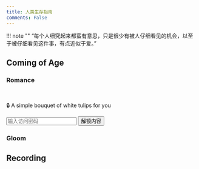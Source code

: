```yaml
---
title: 人类生存指南
comments: False
---
```


!!! note ""
    “每个人细究起来都蛮有意思，只是很少有被人仔细看见的机会，以至于被仔细看见这件事，有点近似于爱。”

## Coming of Age

<div class="encrypted-section" data-password="0610">
  <div class="prompt">
    <h3>Romance</h3><br/>
    <p>🔒 A simple bouquet of white tulips for you </p>
    <input type="password" class="pw-input" placeholder="输入访问密码">
    <button class="encrypt-btn md-button">解锁内容</button>
    <p class="error-msg" style="color:red;display:none;margin-top:0.5rem">密码错误！</p>
  </div>
  <!-- 预渲染的HTML内容 -->
  <div class="encrypted-content" style="display:none">
    <p>机密内容</p>
    <ul>
      <li>项目路线图</li>
      <li>核心算法代码</li>
      <li>财务数据</li>
    </ul>
  </div>
</div>

<script>
document.querySelectorAll('.encrypt-btn').forEach(btn => {
  btn.addEventListener('click', function() {
    const container = this.closest('.encrypted-section');
    const input = container.querySelector('.pw-input');
    const content = container.querySelector('.encrypted-content');
    const errorMsg = container.querySelector('.error-msg');
    
    if(input.value.trim() === container.dataset.password) {
      content.style.display = 'block';
      container.querySelector('.prompt').style.display = 'none';
      errorMsg.style.display = 'none';
    } else {
      input.style.borderColor = 'red';
      errorMsg.style.display = 'block';
      setTimeout(() => {
        input.value = '';
        input.style.borderColor = '';
      }, 1000);
    }
  });
});
</script>

  ### Gloom


## Recording  